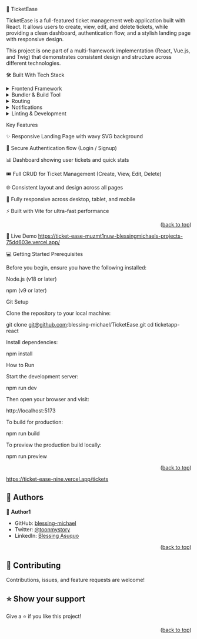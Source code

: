 📖 TicketEase <a name="ticketease"></a>

TicketEase is a full-featured ticket management web application built with React.
It allows users to create, view, edit, and delete tickets, while providing a clean dashboard, authentication flow, and a stylish landing page with responsive design.

This project is one part of a multi-framework implementation (React, Vue.js, and Twig) that demonstrates consistent design and structure across different technologies.

🛠 Built With <a name="built-with"></a>
Tech Stack <a name="tech-stack"></a>
<details> <summary>Frontend Framework</summary> <ul> <li><a href="https://react.dev/">React</a> — JavaScript library for building user interfaces</li> </ul> </details> <details> <summary>Bundler & Build Tool</summary> <ul> <li><a href="https://vitejs.dev/">Vite</a> — Fast build tool and dev server</li> </ul> </details> <details> <summary>Routing</summary> <ul> <li><a href="https://reactrouter.com/">React Router DOM</a> — For managing navigation and routes</li> </ul> </details> <details> <summary>Notifications</summary> <ul> <li><a href="https://fkhadra.github.io/react-toastify/">React Toastify</a> — For showing success/error messages</li> </ul> </details> <details> <summary>Linting & Development</summary> <ul> <li><a href="https://eslint.org/">ESLint</a> — For maintaining clean and consistent code</li> </ul> </details>

Key Features <a name="key-features"></a>

✨ Responsive Landing Page with wavy SVG background

🔐 Secure Authentication flow (Login / Signup)

📊 Dashboard showing user tickets and quick stats

🎟️ Full CRUD for Ticket Management (Create, View, Edit, Delete)

🌐 Consistent layout and design across all pages

📱 Fully responsive across desktop, tablet, and mobile

⚡ Built with Vite for ultra-fast performance

<p align="right">(<a href="#readme-top">back to top</a>)</p>

🚀 Live Demo <a name="live-demo"></a>
https://ticket-ease-muzmt1nuw-blessingmichaels-projects-75dd603e.vercel.app/

💻 Getting Started <a name="getting-started"></a>
Prerequisites

Before you begin, ensure you have the following installed:

Node.js (v18 or later)

npm (v9 or later)

Git
Setup

Clone the repository to your local machine:

git clone git@github.com:blessing-michael/TicketEase.git
cd ticketapp-react


Install dependencies:

npm install

How to Run

Start the development server:

npm run dev


Then open your browser and visit:

http://localhost:5173


To build for production:

npm run build


To preview the production build locally:

npm run preview

<p align="right">(<a href="#readme-top">back to top</a>)</p>

https://ticket-ease-nine.vercel.app/tickets

## 👥 Authors <a name="authors"></a>

👤 **Author1**

- GitHub: [blessing-michael](https://github.com/blessing-michael)
- Twitter: [@toonmystory](https://twitter.com/toonmystory)
- LinkedIn: [Blessing Asuquo](https://www.linkedin.com/in/blessing-asuquo-4509981a2/)

<p align="right">(<a href="#readme-top">back to top</a>)</p>


## 🤝 Contributing <a name="contributing"></a>

Contributions, issues, and feature requests are welcome!
## ⭐️ Show your support <a name="support"></a>

Give a ⭐️ if you like this project!

<p align="right">(<a href="#readme-top">back to top</a>)</p>